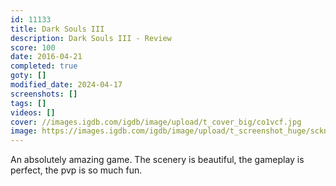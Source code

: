 ```yaml
---
id: 11133
title: Dark Souls III
description: Dark Souls III - Review
score: 100
date: 2016-04-21
completed: true
goty: []
modified_date: 2024-04-17
screenshots: []
tags: []
videos: []
cover: //images.igdb.com/igdb/image/upload/t_cover_big/co1vcf.jpg
image: https://images.igdb.com/igdb/image/upload/t_screenshot_huge/scknql.jpg
---
```

An absolutely amazing game. The scenery is beautiful, the gameplay is perfect, the pvp is so much fun.